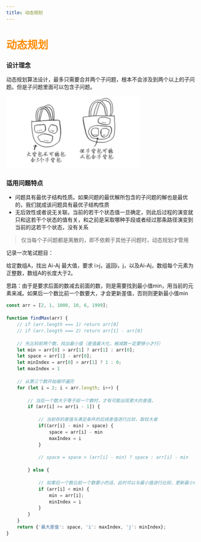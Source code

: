 ```yaml
---
title: 动态规划
--- 
```


# <font color="#FF8C00">动态规划</font>    

### 设计理念  
动态规划算法设计，最多只需要合并两个子问题，根本不会涉及到两个以上的子问题。但是子问题里面可以包含子问题。  

![动态规划](../.vuepress/public/imgs/dtgh.jpg)  

### 适用问题特点 
* 问题具有最优子结构性质。如果问题的最优解所包含的子问题的解也是最优的，我们就成该问题具有最优子结构性质  
* 无后效性或者说无关联。当前的若干个状态值一旦确定，则此后过程的演变就只和这若干个状态的值有关，和之前是采取哪种手段或者经过那条路径演变到当前的这若干个状态，没有关系    

> 仅当每个子问题都是离散的，即不依赖于其他子问题时，动态规划才管用    

记录一次笔试题目：  

给定数组A，找出 Ai-Aj 最大值，要求 i>j，返回i，j，以及Ai-Aj，数组每个元素为正整数，数组A的长度大于2。  

思路：由于是要求后面的数减去前面的数，则是需要找到最小值min，用当前的元素来减。如果后一个数比前一个数要大，才会更新差值，否则则更新最小值min  

```js
const arr = [2, 1, 1000, 10, 6, 1999];

function findMax(arr) {
    // if (arr.length === 1) return arr[0]
    // if (arr.length === 2) return arr[1] - arr[0]

    // 先比较前两个数，找出最小值（差值最大化，被减数一定要够小才行）
    let min = arr[0] > arr[1] ? arr[1] : arr[0];
    let space = arr[1] - arr[0];
    let minIndex = arr[0] > arr[1] ? 1 : 0;
    let maxIndex = 1

    // 从第三个数开始循环遍历
    for (let i = 2; i < arr.length; i++) {

        // 当后一个数大于等于前一个数时，才有可能出现更大的差值，
        if (arr[i] >= arr[i - 1]) {

            // 当前存的差值与满足条件的后续差值进行比较，取较大者
            if((arr[i] - min) > space) {
                space = arr[i] - min
                maxIndex = i
            }
            
            // space = space > (arr[i] - min) ? space : arr[i] - min

        } else {

            // 如果后一个数比前一个数要小的话，此时可以与最小值进行比较，更新最小值min
            if (arr[i] < min) {
                min = arr[i];
                minIndex = i
            }
        }
    }
    return {'最大差值': space, 'i': maxIndex, 'j': minIndex};
}
```
